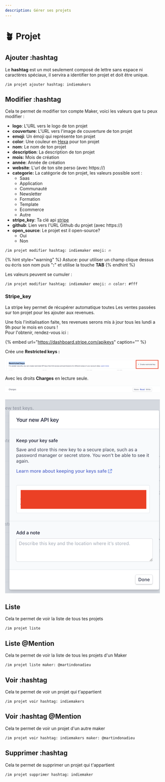 ```yaml
---
description: Gérer ses projets
---
```


# 🪴 Projet

## Ajouter :hashtag

Le **hashtag** est un mot seulement composé de lettre sans espace ni caractères spéciaux, il servira a identifier ton projet et doit être unique.

```text
/im projet ajouter hashtag: indiemakers
```

## Modifier :hashtag

Cela te permet de modifier ton compte Maker, voici les valeurs que tu peux modifier :

* **logo**: L'URL vers le logo de ton projet
* **couverture**: L'URL vers l'image de couverture de ton projet
* **emoji**: Un émoji qui représente ton projet
* **color**: Une couleur en [Hexa](https://www.color-hex.com/) pour ton projet
* **nom**: Le nom de ton projet
* **description**: La description de ton projet
* **mois:** Mois de création 
* **année**: Année de création 
* **website**: L'url de ton site perso \(avec https://\)
* **categorie:** La catégorie de ton projet, les valeurs possible sont :
  * Saas
  * Application
  * Communauté
  * Newsletter
  * Formation
  * Template
  * Ecommerce
  * Autre
* **stripe\_key**: Ta clé api [stripe](https://dashboard.stripe.com/apikeys)
* **github**: Lien vers l'URL Github du projet \(avec https://\)
* **open\_source**: Le projet est il open-source?
  * Oui
  * Non

```text
/im projet modifier hashtag: indiemaker emoji: 🔥
```

{% hint style="warning" %}
Astuce: pour utiliser un champ clique dessus ou écris son nom puis "**:**" et utilise la touche **TAB**
{% endhint %}

Les valeurs peuvent se cumuler :

```text
/im projet modifier hashtag: indiemaker emoji: 🔥 color: #fff
```

### Stripe\_key

La stripe key permet de récupérer automatique toutes Les ventes passées sur ton projet pour les ajouter aux revenues.

Une fois l'initialisation faite, tes revenues serons mis à jour tous les lundi a 9h pour le mois en cours !  
Pour l'obtenir, rendez-vous ici :

{% embed url="https://dashboard.stripe.com/apikeys" caption="" %}

Crée une **Restricted keys :**

![](.gitbook/assets/screenshot-2021-05-12-at-16.07.25.png)

Avec les droits **Charges** en lecture seule.

![](.gitbook/assets/screenshot-2021-05-12-at-16.07.59.png)

![](.gitbook/assets/screenshot-2021-05-12-at-16.08.45.png)

## Liste

Cela te permet de voir la liste de tous tes projets

```text
/im projet liste
```

## Liste @Mention

Cela te permet de voir la liste de tous les projets d'un Maker

```text
/im projet liste maker: @martindonadieu
```

## Voir :hashtag

Cela te permet de voir un projet qui t'appartient

```text
/im projet voir hashtag: indiemakers
```

## Voir :hashtag @Mention

Cela te permet de voir un projet d'un autre maker

```text
/im projet voir hashtag: indiemakers maker: @martindonadieu
```

## Supprimer :hashtag

Cela te permet de supprimer un projet qui t'appartient

```text
/im projet supprimer hashtag: indiemaker
```

